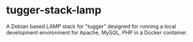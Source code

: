 tugger-stack-lamp
=================

A Debian based LAMP stack for "tugger" designed for running a local development environment for Apache, MySQL, PHP in a Docker container.
